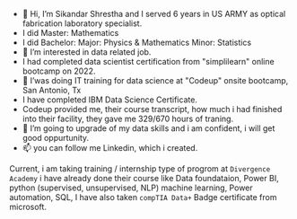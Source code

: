 - 👋 Hi, I’m Sikandar Shrestha and I served 6 years in US ARMY as optical fabrication laboratory specialist.
- I did Master: Mathematics
- I did Bachelor: Major: Physics & Mathematics Minor: Statistics
- 👀 I’m interested in data related job.
- I had completed data scientist certification from "simplilearn" online bootcamp on 2022.
- 🌱 I’was doing IT training for data science at "Codeup" onsite bootcamp, San Antonio, Tx
- I have completed IBM Data Science Certificate.
- Codeup provided me, their course transcript, how much i had finished into their facility, they gave me 329/670 hours of traning.
- 💞️ I’m going to upgrade of my data skills and i am confident, i will get good oppurtunity. 
- 📫 you can follow me Linkedin, which i created.

<!---
sikandar-shrestha/sikandar-shrestha is a ✨ special ✨ repository because its `README.md` (this file) appears on your GitHub profile.
You can click the Preview link to take a look at your changes.
--->
Current, i am taking training / internship type of progrom at `Divergence Academy` i have already done their course like Data foundataion, Power BI, python (supervised, unsupervised, NLP) machine learning, Power automation, SQL, 
I have also taken `compTIA Data+` Badge certificate from microsoft. 
